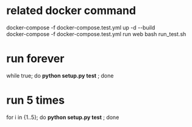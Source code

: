 # related docker command
docker-compose -f docker-compose.test.yml up -d --build <br />
docker-compose -f docker-compose.test.yml run web bash run_test.sh <br />

# run forever 
while true; do **python setup.py test** ; done

# run 5 times
for i in {1..5}; do **python setup.py test** ; done
